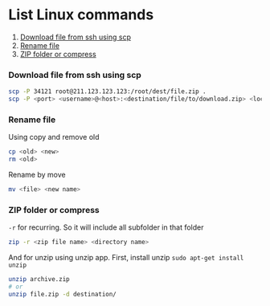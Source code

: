 
# List Linux commands

1. [Download file from ssh using scp](#1)
2. [Rename file](#2)
3. [ZIP folder or compress](#3)

<a name="1"></a>
### Download file from ssh using scp
```bash
scp -P 34121 root@211.123.123.123:/root/dest/file.zip . 
scp -P <port> <username>@<host>:<destination/file/to/download.zip> <local/destination>
```

<a name="2"></a>
### Rename file
Using copy and remove old
```bash
cp <old> <new>
rm <old>
```
Rename by move
```bash
mv <file> <new name>
```

<a name="3"></a>
### ZIP folder or compress
`-r` for recurring. So it will include all subfolder in that folder
```bash
zip -r <zip file name> <directory name>
```
And for unzip using unzip app. First, install unzip `sudo apt-get install unzip` 
```bash
unzip archive.zip
# or
unzip file.zip -d destination/
```

